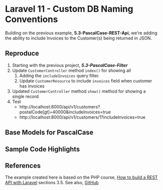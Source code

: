 # Laravel 11 - Custom DB Naming Conventions

Building on the previous example, **5.3-PascalCase-REST-Api**, we're adding the ability to include Invoices to the Customer(s) being returned in JSON.

## Reproduce

1. Starting with the previous project, _**5.3-PascalCase-Filter**_
2. Update `CustomerController` method `index()` for showing all
   1. Adding the `includeInvoices` query filter.
   2. Update `CustomerResource` to include `invoices` field when customer has invoices
3. Updated `CustomerController` method `show()` method for showing a single record
4. Test
   * http://localhost:8000/api/v1/customers?postalCode[gt]=40000&includeInvoices=true
   * http://localhost:8000/api/v1/customers/1?includeInvoices=true

## Base Models for PascalCase

## Sample Code Highlights

## References

The example created here is based on the PHP course, [How to build a REST API with Laravel](https://youtu.be/YGqCZjdgJJk?t=3521) sections 3.5. See also, [GitHub](https://github.com/tutsplus/build-a-restful-api-with-laravel-2022)
